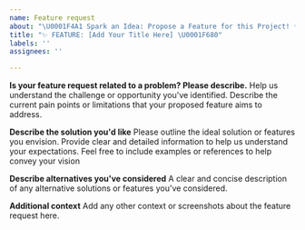 ```yaml
---
name: Feature request
about: "\U0001F4A1 Spark an Idea: Propose a Feature for this Project! ✨"
title: "✨ FEATURE: [Add Your Title Here] \U0001F680"
labels: ''
assignees: ''

---
```


**Is your feature request related to a problem? Please describe.**
Help us understand the challenge or opportunity you've identified. Describe the current pain points or limitations that your proposed feature aims to address.

**Describe the solution you'd like**
Please outline the ideal solution or features you envision. Provide clear and detailed information to help us understand your expectations. Feel free to include examples or references to help convey your vision

**Describe alternatives you've considered**
A clear and concise description of any alternative solutions or features you've considered.

**Additional context**
Add any other context or screenshots about the feature request here.
